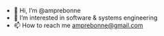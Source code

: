 - 👋 Hi, I’m @amprebonne
- 👀 I’m interested in software & systems engineering
- 📫 How to reach me amprebonne@gmail.com

<!---
amprebonne/amprebonne is a ✨ special ✨ repository because its `README.md` (this file) appears on your GitHub profile.
You can click the Preview link to take a look at your changes.
--->
